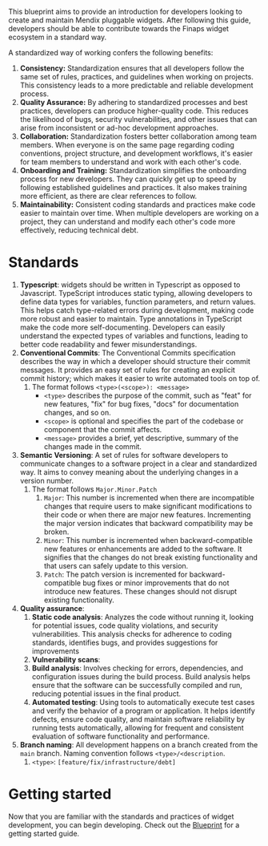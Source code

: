 This blueprint aims to provide an introduction for developers looking to create and maintain Mendix pluggable widgets. After following this guide, developers should be able to contribute towards the Finaps widget ecosystem in a standard way.

A standardized way of working confers the following benefits:
1. **Consistency:** Standardization ensures that all developers follow the same set of rules, practices, and guidelines when working on projects. This consistency leads to a more predictable and reliable development process.
2. **Quality Assurance:** By adhering to standardized processes and best practices, developers can produce higher-quality code. This reduces the likelihood of bugs, security vulnerabilities, and other issues that can arise from inconsistent or ad-hoc development approaches.
3. **Collaboration:** Standardization fosters better collaboration among team members. When everyone is on the same page regarding coding conventions, project structure, and development workflows, it's easier for team members to understand and work with each other's code.
4. **Onboarding and Training:** Standardization simplifies the onboarding process for new developers. They can quickly get up to speed by following established guidelines and practices. It also makes training more efficient, as there are clear references to follow.
5. **Maintainability:** Consistent coding standards and practices make code easier to maintain over time. When multiple developers are working on a project, they can understand and modify each other's code more effectively, reducing technical debt.

# Standards
1. **Typescript**: widgets should be written in Typescript as opposed to Javascript. TypeScript introduces static typing, allowing developers to define data types for variables, function parameters, and return values. This helps catch type-related errors during development, making code more robust and easier to maintain. Type annotations in TypeScript make the code more self-documenting. Developers can easily understand the expected types of variables and functions, leading to better code readability and fewer misunderstandings.
2. **Conventional Commits**: The Conventional Commits specification describes the way in which a developer should structure their commit messages. It provides an easy set of rules for creating an explicit commit history; which makes it easier to write automated tools on top of. 
	1. The format follows `<type>(<scope>): <message>`
		- `<type>` describes the purpose of the commit, such as "feat" for new features, "fix" for bug fixes, "docs" for documentation changes, and so on.
		- `<scope>` is optional and specifies the part of the codebase or component that the commit affects.
		- `<message>` provides a brief, yet descriptive, summary of the changes made in the commit.
3. **Semantic Versioning**: A set of rules for software developers to communicate changes to a software project in a clear and standardized way. It aims to convey meaning about the underlying changes in a version number.
	1. The format follows `Major.Minor.Patch` 
		1. `Major`: This number is incremented when there are incompatible changes that require users to make significant modifications to their code or when there are major new features. Incrementing the major version indicates that backward compatibility may be broken.
		2. `Minor`: This number is incremented when backward-compatible new features or enhancements are added to the software. It signifies that the changes do not break existing functionality and that users can safely update to this version.
		3. `Patch`: The patch version is incremented for backward-compatible bug fixes or minor improvements that do not introduce new features. These changes should not disrupt existing functionality.
4. **Quality assurance**: 
	1. **Static code analysis**: Analyzes the code without running it, looking for potential issues, code quality violations, and security vulnerabilities. This analysis checks for adherence to coding standards, identifies bugs, and provides suggestions for improvements
	2. **Vulnerability scans**: 
	3. **Build analysis**: Involves checking for errors, dependencies, and configuration issues during the build process. Build analysis helps ensure that the software can be successfully compiled and run, reducing potential issues in the final product.
	4. **Automated testing**: Using tools to automatically execute test cases and verify the behavior of a program or application. It helps identify defects, ensure code quality, and maintain software reliability by running tests automatically, allowing for frequent and consistent evaluation of software functionality and performance.
5. **Branch naming**: All development happens on a branch created from the `main` branch. Naming convention follows `<type>/<description`.
	1. `<type>`: `[feature/fix/infrastructure/debt]`

# Getting started
Now that you are familiar with the standards and practices of widget development, you can begin developing. Check out the [Blueprint](https://github.com/FinapsMX/widget-blueprint/blob/main/Blueprint/Blueprint.md) for a getting started guide.
